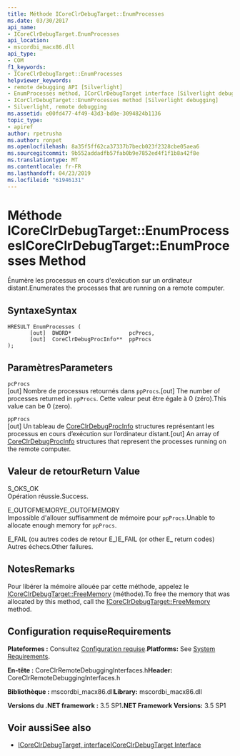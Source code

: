 ```yaml
---
title: Méthode ICoreClrDebugTarget::EnumProcesses
ms.date: 03/30/2017
api_name:
- ICoreClrDebugTarget.EnumProcesses
api_location:
- mscordbi_macx86.dll
api_type:
- COM
f1_keywords:
- ICoreClrDebugTarget::EnumProcesses
helpviewer_keywords:
- remote debugging API [Silverlight]
- EnumProcesses method, ICorClrDebugTarget interface [Silverlight debugging]
- ICorClrDebugTarget::EnumProcesses method [Silverlight debugging]
- Silverlight, remote debugging
ms.assetid: e00fd477-4f49-43d3-bd0e-3094824b1136
topic_type:
- apiref
author: rpetrusha
ms.author: ronpet
ms.openlocfilehash: 8a35f5ff62ca37337b7becb023f2328cbe05aea6
ms.sourcegitcommit: 9b552addadfb57fab0b9e7852ed4f1f1b8a42f8e
ms.translationtype: MT
ms.contentlocale: fr-FR
ms.lasthandoff: 04/23/2019
ms.locfileid: "61946131"
---
```

# <a name="icoreclrdebugtargetenumprocesses-method"></a><span data-ttu-id="c27fc-102">Méthode ICoreClrDebugTarget::EnumProcesses</span><span class="sxs-lookup"><span data-stu-id="c27fc-102">ICoreClrDebugTarget::EnumProcesses Method</span></span>
<span data-ttu-id="c27fc-103">Énumère les processus en cours d'exécution sur un ordinateur distant.</span><span class="sxs-lookup"><span data-stu-id="c27fc-103">Enumerates the processes that are running on a remote computer.</span></span>  
  
## <a name="syntax"></a><span data-ttu-id="c27fc-104">Syntaxe</span><span class="sxs-lookup"><span data-stu-id="c27fc-104">Syntax</span></span>  
  
```  
HRESULT EnumProcesses (  
       [out]  DWORD*                  pcProcs,   
       [out]  CoreClrDebugProcInfo**  ppProcs  
);  
```  
  
## <a name="parameters"></a><span data-ttu-id="c27fc-105">Paramètres</span><span class="sxs-lookup"><span data-stu-id="c27fc-105">Parameters</span></span>  
 `pcProcs`  
 <span data-ttu-id="c27fc-106">[out] Nombre de processus retournés dans `ppProcs`.</span><span class="sxs-lookup"><span data-stu-id="c27fc-106">[out] The number of processes returned in `ppProcs`.</span></span> <span data-ttu-id="c27fc-107">Cette valeur peut être égale à 0 (zéro).</span><span class="sxs-lookup"><span data-stu-id="c27fc-107">This value can be 0 (zero).</span></span>  
  
 `ppProcs`  
 <span data-ttu-id="c27fc-108">[out] Un tableau de [CoreClrDebugProcInfo](../../../../docs/framework/unmanaged-api/debugging/coreclrdebugprocinfo-structure.md) structures représentant les processus en cours d’exécution sur l’ordinateur distant.</span><span class="sxs-lookup"><span data-stu-id="c27fc-108">[out] An array of [CoreClrDebugProcInfo](../../../../docs/framework/unmanaged-api/debugging/coreclrdebugprocinfo-structure.md) structures that represent the processes running on the remote computer.</span></span>  
  
## <a name="return-value"></a><span data-ttu-id="c27fc-109">Valeur de retour</span><span class="sxs-lookup"><span data-stu-id="c27fc-109">Return Value</span></span>  
 <span data-ttu-id="c27fc-110">S_OK</span><span class="sxs-lookup"><span data-stu-id="c27fc-110">S_OK</span></span>  
 <span data-ttu-id="c27fc-111">Opération réussie.</span><span class="sxs-lookup"><span data-stu-id="c27fc-111">Success.</span></span>  
  
 <span data-ttu-id="c27fc-112">E_OUTOFMEMORY</span><span class="sxs-lookup"><span data-stu-id="c27fc-112">E_OUTOFMEMORY</span></span>  
 <span data-ttu-id="c27fc-113">Impossible d'allouer suffisamment de mémoire pour `ppProcs`.</span><span class="sxs-lookup"><span data-stu-id="c27fc-113">Unable to allocate enough memory for `ppProcs`.</span></span>  
  
 <span data-ttu-id="c27fc-114">E_FAIL (ou autres codes de retour E_)</span><span class="sxs-lookup"><span data-stu-id="c27fc-114">E_FAIL (or other E_ return codes)</span></span>  
 <span data-ttu-id="c27fc-115">Autres échecs.</span><span class="sxs-lookup"><span data-stu-id="c27fc-115">Other failures.</span></span>  
  
## <a name="remarks"></a><span data-ttu-id="c27fc-116">Notes</span><span class="sxs-lookup"><span data-stu-id="c27fc-116">Remarks</span></span>  
 <span data-ttu-id="c27fc-117">Pour libérer la mémoire allouée par cette méthode, appelez le [ICoreClrDebugTarget::FreeMemory](../../../../docs/framework/unmanaged-api/debugging/icoreclrdebugtarget-freememory-method.md) (méthode).</span><span class="sxs-lookup"><span data-stu-id="c27fc-117">To free the memory that was allocated by this method, call the [ICoreClrDebugTarget::FreeMemory](../../../../docs/framework/unmanaged-api/debugging/icoreclrdebugtarget-freememory-method.md) method.</span></span>  
  
## <a name="requirements"></a><span data-ttu-id="c27fc-118">Configuration requise</span><span class="sxs-lookup"><span data-stu-id="c27fc-118">Requirements</span></span>  
 <span data-ttu-id="c27fc-119">**Plateformes :** Consultez [Configuration requise](../../../../docs/framework/get-started/system-requirements.md).</span><span class="sxs-lookup"><span data-stu-id="c27fc-119">**Platforms:** See [System Requirements](../../../../docs/framework/get-started/system-requirements.md).</span></span>  
  
 <span data-ttu-id="c27fc-120">**En-tête :** CoreClrRemoteDebuggingInterfaces.h</span><span class="sxs-lookup"><span data-stu-id="c27fc-120">**Header:** CoreClrRemoteDebuggingInterfaces.h</span></span>  
  
 <span data-ttu-id="c27fc-121">**Bibliothèque :** mscordbi_macx86.dll</span><span class="sxs-lookup"><span data-stu-id="c27fc-121">**Library:** mscordbi_macx86.dll</span></span>  
  
 <span data-ttu-id="c27fc-122">**Versions du .NET framework :** 3.5 SP1</span><span class="sxs-lookup"><span data-stu-id="c27fc-122">**.NET Framework Versions:** 3.5 SP1</span></span>  
  
## <a name="see-also"></a><span data-ttu-id="c27fc-123">Voir aussi</span><span class="sxs-lookup"><span data-stu-id="c27fc-123">See also</span></span>

- [<span data-ttu-id="c27fc-124">ICoreClrDebugTarget, interface</span><span class="sxs-lookup"><span data-stu-id="c27fc-124">ICoreClrDebugTarget Interface</span></span>](../../../../docs/framework/unmanaged-api/debugging/icoreclrdebugtarget-interface.md)
